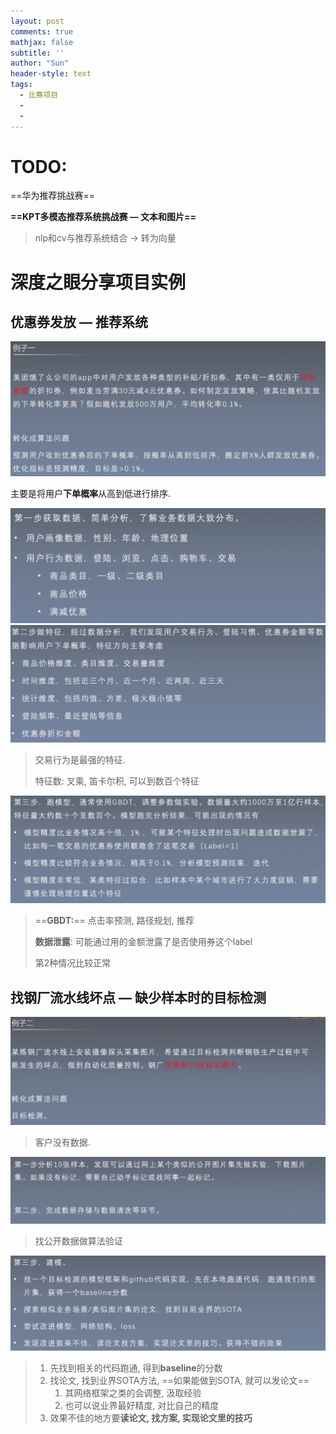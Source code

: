 ```yaml
---
layout: post
comments: true
mathjax: false
subtitle: ''
author: "Sun"
header-style: text
tags:
  - 比赛项目
  - 
  - 
---
```


# TODO:

==华为推荐挑战赛==

**==KPT多模态推荐系统挑战赛 — 文本和图片==**

> nlp和cv与推荐系统结合 -> 转为向量

# 深度之眼分享项目实例 

## 优惠券发放 — 推荐系统

<img src="/img/in-post/20_07/image-20200816232729658.png" alt="image-20200816232729658" style="zoom:50%;" />

主要是将用户**下单概率**从高到低进行排序.

<img src="/img/in-post/20_07/image-20200816233608329.png" alt="image-20200816233608329" style="zoom:50%;" />

<img src="/img/in-post/20_07/image-20200816233834948.png" alt="image-20200816233834948" style="zoom:50%;" />

> 交易行为是最强的特征.
>
> 特征数: 叉乘, 笛卡尔积, 可以到数百个特征

<img src="/img/in-post/20_07/image-20200816234257089.png" alt="image-20200816234257089" style="zoom:50%;" />

> ==**GBDT:**== 点击率预测, 路径规划, 推荐
>
> **数据泄露**: 可能通过用的金额泄露了是否使用券这个label
>
> 第2种情况比较正常

## 找钢厂流水线坏点 — 缺少样本时的目标检测

<img src="/img/in-post/20_07/image-20200816235250084.png" alt="image-20200816235250084" style="zoom:50%;" />

>  客户没有数据. 

<img src="/img/in-post/20_07/image-20200816235524041.png" alt="image-20200816235524041" style="zoom:50%;" />

> 找公开数据做算法验证

![image-20200816235753929](/img/in-post/20_07/image-20200816235753929.png)



> 1. 先找到相关的代码跑通, 得到**baseline**的分数
> 2. 找论文, 找到业界SOTA方法, ==如果能做到SOTA, 就可以发论文==
>    1. 其网络框架之类的会调整, 汲取经验
>    2. 也可以说业界最好精度, 对比自己的精度
> 3. 效果不佳的地方要**读论文, 找方案, 实现论文里的技巧**



























